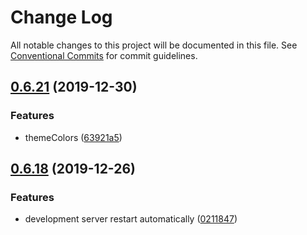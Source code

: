# Change Log

All notable changes to this project will be documented in this file.
See [Conventional Commits](https://conventionalcommits.org) for commit guidelines.

## [0.6.21](https://github.com/ez-fe/ez/compare/v0.6.20...v0.6.21) (2019-12-30)


### Features

* themeColors ([63921a5](https://github.com/ez-fe/ez/commit/63921a5edd032ebb8f279f5804a7fc0e6c38ea12))





## [0.6.18](https://github.com/ez-fe/ez/compare/v0.6.17...v0.6.18) (2019-12-26)


### Features

* development server restart automatically ([0211847](https://github.com/ez-fe/ez/commit/0211847266c2b5deb9f63b15a4927b004550362e))
